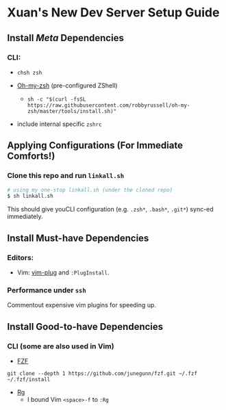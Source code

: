 Xuan's New Dev Server Setup Guide
=================================

Install _Meta_ Dependencies
------------------------------

### CLI:

- `chsh zsh`

- [Oh-my-zsh](https://github.com/robbyrussell/oh-my-zsh) (pre-configured ZShell)
  - `sh -c "$(curl -fsSL https://raw.githubusercontent.com/robbyrussell/oh-my-zsh/master/tools/install.sh)"`

- include internal specific `zshrc`


Applying Configurations (For Immediate Comforts!)
-------------------------------------------------

### Clone this repo and run `linkall.sh`

```sh
# using my one-stop linkall.sh (under the cloned repo)
$ sh linkall.sh
```

This should give youCLI configuration (e.g. `.zsh*`, `.bash*`, `.git*`) sync-ed immediately.


Install Must-have Dependencies
---------------------------------

### Editors:

- Vim: [vim-plug](https://github.com/junegunn/vim-plug) and `:PlugInstall`.


### Performance under `ssh`

Commentout expensive vim plugins for speeding up.


Install Good-to-have Dependencies
------------------------------

### CLI (some are also used in Vim)

- [FZF](https://github.com/junegunn/fzf)

```
git clone --depth 1 https://github.com/junegunn/fzf.git ~/.fzf
~/.fzf/install
```

- [Rg](https://github.com/BurntSushi/ripgrep)
  - I bound Vim `<space>-f` to `:Rg`

